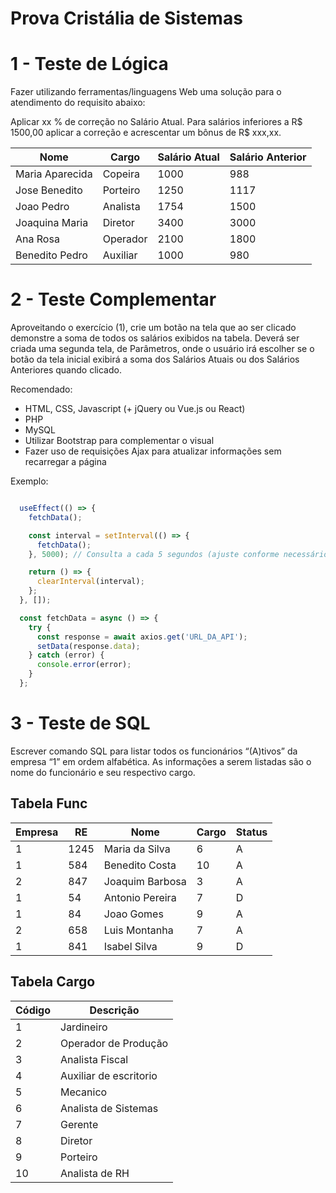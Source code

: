 # Prova Cristália de Sistemas

# 1 - Teste de Lógica

Fazer utilizando ferramentas/linguagens Web uma solução para o atendimento do requisito
abaixo:

Aplicar xx % de correção no Salário Atual.
Para salários inferiores a R$ 1500,00 aplicar a correção e acrescentar um bônus de R$ xxx,xx.


| Nome           | Cargo      | Salário Atual | Salário Anterior |
|----------------|------------|--------------|------------------|
| Maria Aparecida| Copeira    | 1000         | 988              |
| Jose Benedito  | Porteiro   | 1250         | 1117             |
| Joao Pedro     | Analista   | 1754         | 1500             |
| Joaquina Maria | Diretor    | 3400         | 3000             |
| Ana Rosa       | Operador   | 2100         | 1800             |
| Benedito Pedro | Auxiliar   | 1000         | 980              |

# 2 - Teste Complementar

Aproveitando o exercício (1), crie um botão na tela que ao ser clicado demonstre a soma de
todos os salários exibidos na tabela.
Deverá ser criada uma segunda tela, de Parâmetros, onde o usuário irá escolher se o botão da
tela inicial exibirá a soma dos Salários Atuais ou dos Salários Anteriores quando clicado.

Recomendado:
- HTML, CSS, Javascript (+ jQuery ou Vue.js ou React)
- PHP
- MySQL
- Utilizar Bootstrap para complementar o visual
- Fazer uso de requisições Ajax para atualizar informações sem recarregar a página

Exemplo:
```js

  useEffect(() => {
    fetchData();

    const interval = setInterval(() => {
      fetchData();
    }, 5000); // Consulta a cada 5 segundos (ajuste conforme necessário)

    return () => {
      clearInterval(interval);
    };
  }, []);

  const fetchData = async () => {
    try {
      const response = await axios.get('URL_DA_API');
      setData(response.data);
    } catch (error) {
      console.error(error);
    }
  };
```

# 3 - Teste de SQL

Escrever comando SQL para listar todos os funcionários “(A)tivos” da empresa “1” em ordem
alfabética. As informações a serem listadas são o nome do funcionário e seu respectivo cargo.

## Tabela Func
| Empresa | RE  | Nome            | Cargo | Status |
|---------|-----|-----------------|-------|--------|
| 1       | 1245| Maria da Silva  | 6     | A      |
| 1       | 584 | Benedito Costa  | 10    | A      |
| 2       | 847 | Joaquim Barbosa | 3     | A      |
| 1       | 54  | Antonio Pereira | 7     | D      |
| 1       | 84  | Joao Gomes      | 9     | A      |
| 2       | 658 | Luis Montanha   | 7     | A      |
| 1       | 841 | Isabel Silva    | 9     | D      |


## Tabela Cargo
| Código | Descrição            |
|--------|----------------------|
| 1      | Jardineiro           |
| 2      | Operador de Produção |
| 3      | Analista Fiscal      |
| 4      | Auxiliar de escritorio|
| 5      | Mecanico             |
| 6      | Analista de Sistemas |
| 7      | Gerente              |
| 8      | Diretor              |
| 9      | Porteiro             |
| 10     | Analista de RH       |
